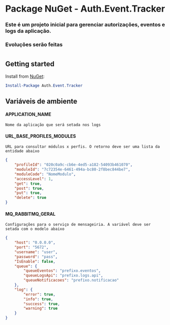# Package NuGet - Auth.Event.Tracker
### Este é um projeto inicial para gerenciar autorizações, eventos e logs da aplicação.
### Evoluções serão feitas

#

## Getting started

Install from [NuGet](https://nuget.org/packages/Auth.Event.Tracker):

```powershell
Install-Package Auth.Event.Tracker
```

## Variáveis de ambiente
#### APPLICATION_NAME
`Nome da aplicação que será setada nos logs`
#### URL_BASE_PROFILES_MODULES
`URL para consultar módulos x perfis. O retorno deve ser uma lista da entidade abaixo`
``` json
{
    "profileId": "020c0a9c-cb6e-4ed5-a182-54093b461070",
    "moduleId": "7c72354e-6461-494a-bc80-2f8bec844be7",
    "moduleCode": "NomeModulo",
    "accessLevel": 1,
    "get": true,
    "post": true,
    "put": true,
    "delete": true
}
```

#### MQ_RABBITMQ_GERAL
`Configurações para o serviço de mensageiria. A variável deve ser setada com o modelo abaixo`
``` json
{
    "host": "0.0.0.0",
    "port": "5672",
    "username": "user",
    "password": "pass",
    "IsEnable": false,
    "queue": {
        "queueEventos": "prefixo.eventos",
        "queueLogsApi": "prefixo.logs.api",
        "queueNotificacoes": "prefixo.notificacao"
    },
    "log": {
        "error": true,
        "info": true,
        "success": true,
        "warning": true
    }
}
```

